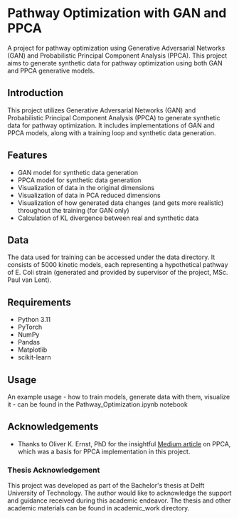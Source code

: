 # Pathway Optimization with GAN and PPCA

A project for pathway optimization using Generative Adversarial Networks (GAN) and Probabilistic Principal Component Analysis (PPCA). This project aims to generate synthetic data for pathway optimization using both GAN and PPCA generative models.



## Introduction

This project utilizes Generative Adversarial Networks (GAN) and Probabilistic Principal Component Analysis (PPCA) to generate synthetic data for pathway optimization. It includes implementations of GAN and PPCA models, along with a training loop and synthetic data generation.

## Features

- GAN model for synthetic data generation
- PPCA model for synthetic data generation
- Visualization of data in the original dimensions
- Visualization of data in PCA reduced dimensions
- Visualization of how generated data changes (and gets more realistic) throughout the training (for GAN only)
- Calculation of KL divergence between real and synthetic data

## Data
The data used for training can be accessed under the data directory. It consists of 5000 kinetic models, each representing a hypothetical pathway of E. Coli strain (generated and provided by supervisor of the project, MSc. Paul van Lent).

## Requirements

- Python 3.11
- PyTorch
- NumPy
- Pandas
- Matplotlib
- scikit-learn

## Usage
An example usage - how to train models, generate data with them, visualize it - can be found in the Pathway_Optimization.ipynb notebook

## Acknowledgements

- Thanks to Oliver K. Ernst, PhD for the insightful [Medium article](https://medium.com/practical-coding/the-simplest-generative-model-you-probably-missed-c840d68b704) on PPCA, which was a basis for PPCA implementation in this project.

### Thesis Acknowledgement

This project was developed as part of the Bachelor's thesis at Delft University of Technology. The author would like to acknowledge the support and guidance received during this academic endeavor.
The thesis and other academic materials can be found in academic_work directory.

